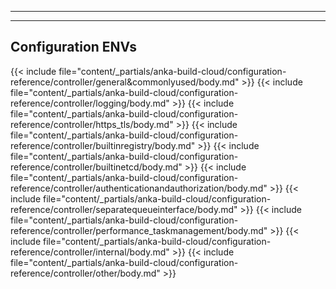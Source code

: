 
---
---
## Configuration ENVs
{{< include file="content/_partials/anka-build-cloud/configuration-reference/controller/general&commonlyused/body.md" >}}
{{< include file="content/_partials/anka-build-cloud/configuration-reference/controller/logging/body.md" >}}
{{< include file="content/_partials/anka-build-cloud/configuration-reference/controller/https_tls/body.md" >}}
{{< include file="content/_partials/anka-build-cloud/configuration-reference/controller/builtinregistry/body.md" >}}
{{< include file="content/_partials/anka-build-cloud/configuration-reference/controller/builtinetcd/body.md" >}}
{{< include file="content/_partials/anka-build-cloud/configuration-reference/controller/authenticationandauthorization/body.md" >}}
{{< include file="content/_partials/anka-build-cloud/configuration-reference/controller/separatequeueinterface/body.md" >}}
{{< include file="content/_partials/anka-build-cloud/configuration-reference/controller/performance_taskmanagement/body.md" >}}
{{< include file="content/_partials/anka-build-cloud/configuration-reference/controller/internal/body.md" >}}
{{< include file="content/_partials/anka-build-cloud/configuration-reference/controller/other/body.md" >}}
